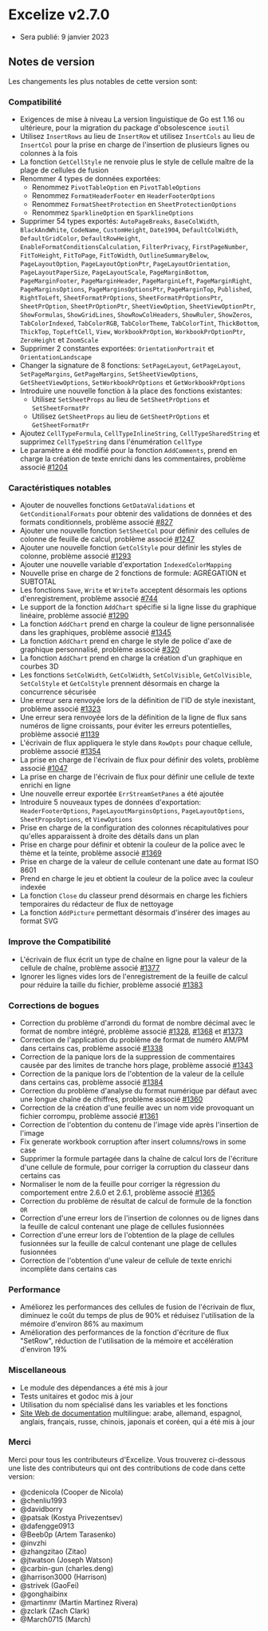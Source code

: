 # Excelize v2.7.0

* Sera publié: 9 janvier 2023

## Notes de version

Les changements les plus notables de cette version sont:

### Compatibilité

* Exigences de mise à niveau La version linguistique de Go est 1.16 ou ultérieure, pour la migration du package d'obsolescence `ioutil`
* Utilisez `InsertRows` au lieu de `InsertRow` et utilisez `InsertCols` au lieu de `InsertCol` pour la prise en charge de l'insertion de plusieurs lignes ou colonnes à la fois
* La fonction `GetCellStyle` ne renvoie plus le style de cellule maître de la plage de cellules de fusion
* Renommer 4 types de données exportées:
  * Renommez `PivotTableOption` en `PivotTableOptions`
  * Renommez `FormatHeaderFooter` en `HeaderFooterOptions`
  * Renommez `FormatSheetProtection` en `SheetProtectionOptions`
  * Renommez `SparklineOption` en `SparklineOptions`
* Supprimer 54 types exportés: `AutoPageBreaks`, `BaseColWidth`, `BlackAndWhite`, `CodeName`, `CustomHeight`, `Date1904`, `DefaultColWidth`, `DefaultGridColor`, `DefaultRowHeight`, `EnableFormatConditionsCalculation`, `FilterPrivacy`, `FirstPageNumber`, `FitToHeight`, `FitToPage`, `FitToWidth`, `OutlineSummaryBelow`, `PageLayoutOption`, `PageLayoutOptionPtr`, `PageLayoutOrientation`, `PageLayoutPaperSize`, `PageLayoutScale`, `PageMarginBottom`, `PageMarginFooter`, `PageMarginHeader`, `PageMarginLeft`, `PageMarginRight`, `PageMarginsOptions`, `PageMarginsOptionsPtr`, `PageMarginTop`, `Published`, `RightToLeft`, `SheetFormatPrOptions`, `SheetFormatPrOptionsPtr`, `SheetPrOption`, `SheetPrOptionPtr`, `SheetViewOption`, `SheetViewOptionPtr`, `ShowFormulas`, `ShowGridLines`, `ShowRowColHeaders`, `ShowRuler`, `ShowZeros`, `TabColorIndexed`, `TabColorRGB`, `TabColorTheme`, `TabColorTint`, `ThickBottom`, `ThickTop`, `TopLeftCell`, `View`, `WorkbookPrOption`, `WorkbookPrOptionPtr`, `ZeroHeight` et `ZoomScale`
* Supprimer 2 constantes exportées: `OrientationPortrait` et `OrientationLandscape`
* Changer la signature de 8 fonctions: `SetPageLayout`, `GetPageLayout`, `SetPageMargins`, `GetPageMargins`, `SetSheetViewOptions`, `GetSheetViewOptions`, `SetWorkbookPrOptions` et `GetWorkbookPrOptions`
* Introduire une nouvelle fonction à la place des fonctions existantes:
  * Utilisez `SetSheetProps` au lieu de `SetSheetPrOptions` et `SetSheetFormatPr`
  * Utilisez `GetSheetProps` au lieu de `GetSheetPrOptions` et `GetSheetFormatPr`
* Ajoutez `CellTypeFormula`, `CellTypeInlineString`, `CellTypeSharedString` et supprimez `CellTypeString` dans l'énumération `CellType`
* Le paramètre a été modifié pour la fonction `AddComments`, prend en charge la création de texte enrichi dans les commentaires, problème associé [#1204](https://github.com/xuri/excelize/issues/1204)

### Caractéristiques notables

* Ajouter de nouvelles fonctions `GetDataValidations` et `GetConditionalFormats` pour obtenir des validations de données et des formats conditionnels, problème associé [#827](https://github.com/xuri/excelize/issues/827)
* Ajouter une nouvelle fonction `SetSheetCol` pour définir des cellules de colonne de feuille de calcul, problème associé [#1247](https://github.com/xuri/excelize/issues/1247)
* Ajouter une nouvelle fonction `GetColStyle` pour définir les styles de colonne, problème associé [#1293](https://github.com/xuri/excelize/issues/1293)
* Ajouter une nouvelle variable d'exportation `IndexedColorMapping`
* Nouvelle prise en charge de 2 fonctions de formule: AGRÉGATION et SUBTOTAL
* Les fonctions `Save`, `Write` et `WriteTo` acceptent désormais les options d'enregistrement, problème associé [#744](https://github.com/xuri/excelize/issues/744)
* Le support de la fonction `AddChart` spécifie si la ligne lisse du graphique linéaire, problème associé [#1290](https://github.com/xuri/excelize/issues/1290)
* La fonction `AddChart` prend en charge la couleur de ligne personnalisée dans les graphiques, problème associé [#1345](https://github.com/xuri/excelize/issues/1345)
* La fonction `AddChart` prend en charge le style de police d'axe de graphique personnalisé, problème associé [#320](https://github.com/xuri/excelize/issues/320)
* La fonction `AddChart` prend en charge la création d'un graphique en courbes 3D
* Les fonctions `SetColWidth`, `GetColWidth`, `SetColVisible`, `GetColVisible`, `SetColStyle` et `GetColStyle` prennent désormais en charge la concurrence sécurisée
* Une erreur sera renvoyée lors de la définition de l'ID de style inexistant, problème associé [#1323](https://github.com/xuri/excelize/issues/1323)
* Une erreur sera renvoyée lors de la définition de la ligne de flux sans numéros de ligne croissants, pour éviter les erreurs potentielles, problème associé [#1139](https://github.com/xuri/excelize/issues/1139)
* L'écrivain de flux appliquera le style dans `RowOpts` pour chaque cellule, problème associé [#1354](https://github.com/xuri/excelize/issues/1354)
* La prise en charge de l'écrivain de flux pour définir des volets, problème associé [#1047](https://github.com/xuri/excelize/issues/1047)
* La prise en charge de l'écrivain de flux pour définir une cellule de texte enrichi en ligne
* Une nouvelle erreur exportée `ErrStreamSetPanes` a été ajoutée
* Introduire 5 nouveaux types de données d'exportation: `HeaderFooterOptions`, `PageLayoutMarginsOptions`, `PageLayoutOptions`, `SheetPropsOptions`, et `ViewOptions`
* Prise en charge de la configuration des colonnes récapitulatives pour qu'elles apparaissent à droite des détails dans un plan
* Prise en charge pour définir et obtenir la couleur de la police avec le thème et la teinte, problème associé [#1369](https://github.com/xuri/excelize/issues/1369)
* Prise en charge de la valeur de cellule contenant une date au format ISO 8601
* Prend en charge le jeu et obtient la couleur de la police avec la couleur indexée
* La fonction `Close` du classeur prend désormais en charge les fichiers temporaires du rédacteur de flux de nettoyage
* La fonction `AddPicture` permettant désormais d'insérer des images au format SVG

### Improve the Compatibilité

* L'écrivain de flux écrit un type de chaîne en ligne pour la valeur de la cellule de chaîne, problème associé [#1377](https://github.com/xuri/excelize/issues/1377)
* Ignorer les lignes vides lors de l'enregistrement de la feuille de calcul pour réduire la taille du fichier, problème associé [#1383](https://github.com/xuri/excelize/issues/1383)

### Corrections de bogues

* Correction du problème d'arrondi du format de nombre décimal avec le format de nombre intégré, problème associé [#1328](https://github.com/xuri/excelize/issues/1328), [#1368](https://github.com/xuri/excelize/issues/1368) et [#1373](https://github.com/xuri/excelize/issues/1373)
* Correction de l'application du problème de format de numéro AM/PM dans certains cas, problème associé [#1338](https://github.com/xuri/excelize/issues/1338)
* Correction de la panique lors de la suppression de commentaires causée par des limites de tranche hors plage, problème associé [#1343](https://github.com/xuri/excelize/issues/1343)
* Correction de la panique lors de l'obtention de la valeur de la cellule dans certains cas, problème associé [#1384](https://github.com/xuri/excelize/issues/1384)
* Correction du problème d'analyse du format numérique par défaut avec une longue chaîne de chiffres, problème associé [#1360](https://github.com/xuri/excelize/issues/1360)
* Correction de la création d'une feuille avec un nom vide provoquant un fichier corrompu, problème associé [#1361](https://github.com/xuri/excelize/issues/1361)
* Correction de l'obtention du contenu de l'image vide après l'insertion de l'image
* Fix generate workbook corruption after insert columns/rows in some case
* Supprimer la formule partagée dans la chaîne de calcul lors de l'écriture d'une cellule de formule, pour corriger la corruption du classeur dans certains cas
* Normaliser le nom de la feuille pour corriger la régression du comportement entre 2.6.0 et 2.6.1, problème associé [#1365](https://github.com/xuri/excelize/issues/1365)
* Correction du problème de résultat de calcul de formule de la fonction `OR`
* Correction d'une erreur lors de l'insertion de colonnes ou de lignes dans la feuille de calcul contenant une plage de cellules fusionnées
* Correction d'une erreur lors de l'obtention de la plage de cellules fusionnées sur la feuille de calcul contenant une plage de cellules fusionnées
* Correction de l'obtention d'une valeur de cellule de texte enrichi incomplète dans certains cas

### Performance

* Améliorez les performances des cellules de fusion de l'écrivain de flux, diminuez le coût du temps de plus de 90% et réduisez l'utilisation de la mémoire d'environ 86% au maximum
* Amélioration des performances de la fonction d'écriture de flux "SetRow", réduction de l'utilisation de la mémoire et accélération d'environ 19%

### Miscellaneous

* Le module des dépendances a été mis à jour
* Tests unitaires et godoc mis à jour
* Utilisation du nom spécialisé dans les variables et les fonctions
* [Site Web de documentation](https://xuri.me/excelize) multilingue: arabe, allemand, espagnol, anglais, français, russe, chinois, japonais et coréen, qui a été mis à jour

### Merci

Merci pour tous les contributeurs d'Excelize. Vous trouverez ci-dessous une liste des contributeurs qui ont des contributions de code dans cette version:

* @cdenicola (Cooper de Nicola)
* @chenliu1993
* @davidborry
* @patsak (Kostya Privezentsev)
* @dafengge0913
* @Beeb0p (Artem Tarasenko)
* @invzhi
* @zhangzitao (Zitao)
* @jtwatson (Joseph Watson)
* @carbin-gun (charles.deng)
* @harrison3000 (Harrison)
* @strivek (GaoFei)
* @gonghaibinx
* @martinmr (Martin Martinez Rivera)
* @zclark (Zach Clark)
* @March0715 (March)
